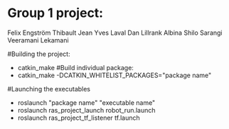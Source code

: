 # Group 1 project:
Felix Engström
Thibault Jean Yves Laval
Dan Lillrank
Albina Shilo
Sarangi Veeramani Lekamani

#Building the project:
* catkin_make
#Build individual package:
* catkin_make -DCATKIN_WHITELIST_PACKAGES="package name"
  
#Launching the executables
* roslaunch "package name" "executable name"
* roslaunch ras_project_launch robot_run.launch 
* roslaunch ras_project_tf_listener tf.launch
